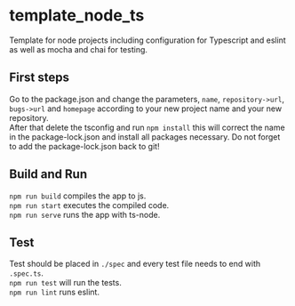 # template_node_ts
Template for node projects including configuration for Typescript and eslint 
as well as mocha and chai for testing.

## First steps
Go to the package.json and change the parameters, `name`, `repository->url`,
`bugs->url` and `homepage` according to your new project name and your new
repository.  
After that delete the tsconfig and run `npm install` this will correct the name in the
package-lock.json and install all packages necessary. Do not forget to add the 
package-lock.json back to git!

## Build and Run
`npm run build` compiles the app to js.  
`npm run start` executes the compiled code.  
`npm run serve` runs the app with ts-node.  

## Test
Test should be placed in `./spec` and every test file needs to end with `.spec.ts`.  
`npm run test` will run the tests.  
`npm run lint` runs eslint.

